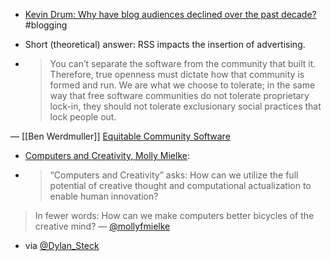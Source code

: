 - [Kevin Drum: Why have blog audiences declined over the past decade?](https://jabberwocking.com/why-have-blog-audiences-declined-over-the-past-decade/) #blogging
- Short (theoretical) answer: RSS impacts the insertion of advertising. 

- > You can’t separate the software from the community that built it. Therefore, true openness must dictate how that community is formed and run. We are what we choose to tolerate; in the same way that free software communities do not tolerate proprietary lock-in, they should not tolerate exclusionary social practices that lock people out.

— [[Ben Werdmuller]] [Equitable Community Software](https://werd.io/view/6059763f4ea26f3b732a4f02)

- [Computers and Creativity, Molly Mielke](https://www.mollymielke.com/cc):

- > “Computers and Creativity” asks: How can we utilize the full potential of creative thought and computational actualization to enable human innovation? 
>
> In fewer words: How can we make computers better bicycles of the creative mind?
> — [@mollyfmielke](https://twitter.com/mollyfmielke/status/1374387504174927878?s=20)

- via [@Dylan_Steck](https://twitter.com/Dylan_Steck/status/1374410798139805705?s=20)

